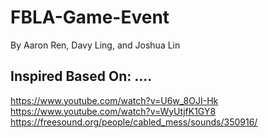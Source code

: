 # FBLA-Game-Event
By Aaron Ren, Davy Ling, and Joshua Lin

## Inspired Based On: ....


https://www.youtube.com/watch?v=U6w_8OJI-Hk
https://www.youtube.com/watch?v=WyUtjfK1GY8
https://freesound.org/people/cabled_mess/sounds/350916/
